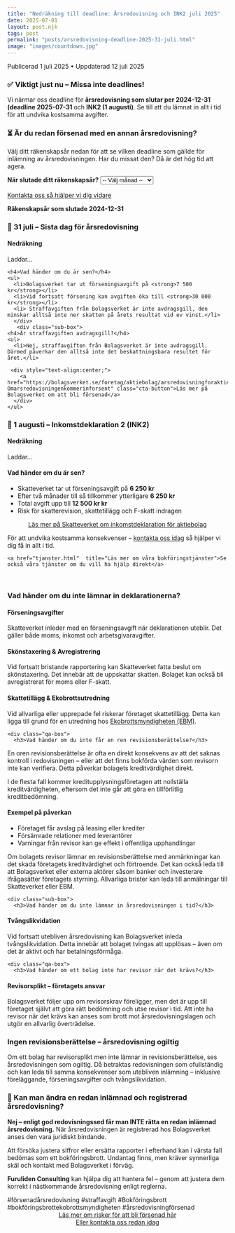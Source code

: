 ```yaml
---
title: "Nedräkning till deadline: Årsredovisning och INK2 juli 2025"
date: 2025-07-01 
layout: post.njk
tags: post
permalink: "posts/arsredovisning-deadline-2025-31-juli.html"
image: "images/countdown.jpg"
---
```


<head><title>Bli inte försenad med årsredovisningen med räkeskapsår som slutar med 2024-12-31 - Furuliden Consulting </title>
<meta name="twitter:card" content="summary" />
<meta name="twitter:title" content="Furuliden Consulting – Vi kliver in när andra tvekar" />
<meta name="twitter:description" content="Slipp försening med hjälp av Furuliden Consulting" />
<meta name="twitter:image" content="https://furulidenconsulting.se/logo.png" />
<meta name="keywords" content="försenad årsredovisning, förseningsavgift bolagsverket, hindra bokföringsbrott, bokföringsbrott, förseningsavgift skatteverket, deadline årsredovisning">
<meta property="og:type" content="website" />
<meta property="og:title" content="Bli inte försenad med årsredovisningen - Furuliden Consulting" />
<meta property="og:description" content="Vi hjälper dig att inte få förseningsavgift på bolagsverket." />
<meta property="og:url" content="https://furulidenconsulting.se/" />
<meta property="og:image" content="https://furulidenconsulting.se/logo.png" />
<meta name="description" content="Undvik förseningsavgifter – lämna in årsredovisning senast 31 juli 2025 och INK2 senast 1 augusti med stöd från Furuliden Consulting.">
<script type="application/ld+json">
{
  "@context": "https://schema.org",
  "@type": "FAQPage",
  "mainEntity": [
    {
      "@type": "Question",
      "name": "Vad händer om jag inte har lämnat in årsredovisningen i tid?",
      "acceptedAnswer": {
        "@type": "Answer",
        "text": "Du får en avgift från Bolagsverket på 7 500 kr. Försenad inkomstdeklaration kan också ge 6 250 kr i avgift. Avgiften registreras efter midnatt på deadline-dagen."
      }
    },
    {
      "@type": "Question",
      "name": "Hur stor är förseningsavgiften från Bolagsverket?",
      "acceptedAnswer": {
        "@type": "Answer",
        "text": "Totalt kan det bli upp till 30 000 kr. 7 500 kr vid försening, ytterligare 7 500 kr efter två månader, och 15 000 kr efter fyra månader."
      }
    },
    {
      "@type": "Question",
      "name": "När börjar avgifterna gälla efter deadline?",
      "acceptedAnswer": {
        "@type": "Answer",
        "text": "Redan efter midnatt. Årsredovisningen måste vara registrerad senast kl. 23:59 den 31 juli."
      }
    },
    {
      "@type": "Question",
      "name": "Hur många förseningsavgifter kan ett bolag få?",
      "acceptedAnswer": {
        "@type": "Answer",
        "text": "3 från Bolagsverket och 2 från Skatteverket."
      }
    },
    {
      "@type": "Question",
      "name": "Kan man överklaga en förseningsavgift?",
      "acceptedAnswer": {
        "@type": "Answer",
        "text": "Ja, men det krävs allvarliga omständigheter, exempelvis läkarintyg. Det är svårt att få tillbaka avgiften."
      }
    },
    {
      "@type": "Question",
      "name": "Kommer Skatteverket också att straffa mig?",
      "acceptedAnswer": {
        "@type": "Answer",
        "text": "Du får en separat förseningsavgift. Det kan också utlösa revision om uppgifterna inte stämmer."
      }
    },
    {
      "@type": "Question",
      "name": "När går ärendet vidare till Ekobrottsmyndigheten?",
      "acceptedAnswer": {
        "@type": "Answer",
        "text": "Ofta efter 10 månaders försening eller efter skatterevision där bokföringsbrott misstänks."
      }
    },
    {
      "@type": "Question",
      "name": "Vad innebär tvångslikvidation på grund av sen årsredovisning?",
      "acceptedAnswer": {
        "@type": "Answer",
        "text": "Bolaget tvingas avvecklas. En konkursförvaltare granskar bolaget, vilket kan leda till ekobrottsanmälan."
      }
    },
    {
      "@type": "Question",
      "name": "Hur kan jag undvika fler avgifter?",
      "acceptedAnswer": {
        "@type": "Answer",
        "text": "Skicka in årsredovisningen så fort som möjligt. Du har två månader från första avgiften."
      }
    },
    {
      "@type": "Question",
      "name": "Vad är det bästa jag kan göra om jag blivit försenad?",
      "acceptedAnswer": {
        "@type": "Answer",
        "text": "Ta hjälp direkt. Bolagsverket gör inga undantag – det är ett lagbrott."
      }
    },
    {
      "@type": "Question",
      "name": "Vem kan hjälpa mig med årsredovisningen i efterhand?",
      "acceptedAnswer": {
        "@type": "Answer",
        "text": "Furuliden Consulting – vi har lång erfarenhet av att hjälpa företag i exakt den här situationen."
      }
    }
    },
    {
      "@type": "Question",
      "name": "Kan man ändra en redan inlämnad och registrerad årsredovsining till bolagsverket?",
      "acceptedAnswer": {
        "@type": "Answer",
        "text": "Enligt god redovsiningssed får man INTE rätta en redan inlämnad och registrerad årsredovsining. Furuliden kan hjälpa er hur ni rättar detta i nästkommande årsredovising"
      }
  ]
}
</script>
</head>
<time datetime="2025-07-01">Publicerad 1 juli 2025</time>
<time datetime="2025-07-12">• Uppdaterad 12 juli 2025</time>
<div class="qa-box">
  <h3>✅ Viktigt just nu – Missa inte deadlines!</h3>
  <div class="sub-box">
    <p>Vi närmar oss deadline för <strong>årsredovisning som slutar per 2024-12-31 (deadline 2025-07-31 </strong> och <strong>INK2 (1 augusti)</strong>. Se till att du lämnat in allt i tid för att undvika kostsamma avgifter.</p>
  </div>
</div>


<div class="qa-box">
  <h3>⏳ Är du redan försenad med en annan årsredovisning?</h3>
  <div class="sub-box">
    <p>Välj ditt räkenskapsår nedan för att se vilken deadline som gällde för inlämning av årsredovisningen. Har du missat den? Då är det hög tid att agera.</p>
    <label for="period-select"><strong>När slutade ditt räkenskapsår?</strong></label>
    <select id="period-select" onchange="showDeadline()">
      <option value="">-- Välj månad --</option>
      <option value="2024-06">Juni 2024</option>
      <option value="2024-07">Juli 2024</option>
      <option value="2024-08">Augusti 2024</option>
      <option value="2024-09">September 2024</option>
      <option value="2024-10">Oktober 2024</option>
      <option value="2024-11">November 2024</option>
      <option value="2024-12">December 2024</option>
    </select>
    <p id="deadline-result" style="margin-top:1rem;font-weight:bold;"></p>
    <p><a href="../../kontaktinformation.html" class="cta-button">Kontakta oss så hjälper vi dig vidare</a></p>
  </div>
</div>

<script>
function showDeadline() {
  const select = document.getElementById("period-select").value;
  const result = document.getElementById("deadline-result");
  const deadlines = {
    "2024-06": "31 januari 2025",
    "2024-07": "28 februari 2025",
    "2024-08": "31 mars 2025",
    "2024-09": "30 april 2025",
    "2024-10": "31 maj 2025",
    "2024-11": "30 juni 2025",
    "2024-12": "31 juli 2025"
  };
  result.innerHTML = deadlines[select]
    ? `👉 Deadline för årsredovisningen var <strong>${deadlines[select]}</strong>.`
    : "";
}
</script>


 <section><strong>Räkenskapsår som slutade 2024-12-31</strong></section>
<section class="qa-box">
  <h3>📆 31 juli – Sista dag för årsredovisning</h3>
  <div class="sub-box">
    <h4>Nedräkning</h4>
    <p id="countdown-ar">Laddar...</p>
  </div>
  <div class="sub-box">

    <h4>Vad händer om du är sen?</h4>
    <ul>
      <li>Bolagsverket tar ut förseningsavgift på <strong>7 500 kr</strong></li>
      <li>Vid fortsatt försening kan avgiften öka till <strong>30 000 kr</strong></li>
      <li> Straffavgiften från Bolagsverket är inte avdragsgill, den minskar alltså inte ner skatten på årets resultat vid ev vinst.</li>
      </div>
       <div class="sub-box">
    <h4>Är straffavgiften avdragsgill?</h4>
    <ul>
      <li>Nej, straffavgiften från Bolagsverket är inte avdragsgill. Därmed påverkar den alltså inte det beskattningsbara resultet för året.</li>
     
     <div style="text-align:center;">
        <a href="https://bolagsverket.se/foretag/aktiebolag/arsredovisningforaktiebolag.759.html#h-Omarsredovisningenkommerinforsent" class="cta-button">Läs mer på Bolagsverket om att bli försenad</a>
      </div>
    </ul>
  </div>
</section>

<section class="qa-box">
  <h3>📆 1 augusti – Inkomstdeklaration 2 (INK2)</h3>
  <div class="sub-box">
    <h4>Nedräkning</h4>
    <p id="countdown-ink2">Laddar...</p>
  </div>
  <div class="sub-box">
    <h4>Vad händer om du är sen?</h4>
    <ul>
      <li>Skatteverket tar ut förseningsavgift på <strong>6 250 kr</strong></li>
      <li> Efter två månader till så tillkommer ytterligare <strong>6 250 kr</strong></li>
      <li> Total avgift upp till  <strong>12 500 kr kr</strong></li>
      <li>Risk för skatterevision, skattetillägg och F-skatt indragen</li>
    </ul>
    <div style="text-align:center;">
        <a href="https://skatteverket.se/foretag/inkomstdeklaration/deklareraatettaktiebolagellerenekonomiskforening.4.46ae6b26141980f1e2d1261.html" class="cta-button">Läs mer på Skatteverket om inkomstdeklaration för aktiebolag</a>
      </div>
  </div>
</section>

<p>För att undvika kostsamma konsekvenser – <a href="/kontakt.html">kontakta oss idag</a> så hjälper vi dig få in allt i tid.</p>

<script>
function countdownTo(id, targetDate, label) {
  const el = document.getElementById(id);
  const now = new Date();
  const diff = targetDate - now;
  const days = Math.ceil(diff / (1000 * 60 * 60 * 24));

  if (days > 0) {
    el.innerHTML = `<strong>${days} dagar kvar</strong> ⚠️`;
    el.classList.add("blink");
  } else {
    el.innerHTML = `🚨 Deadline för <strong>${label}</strong> har passerat.`;
    el.classList.add("blink");
  }
}

function updateCountdowns() {
  const now = new Date();
  const year = now.getMonth() > 6 ? now.getFullYear() + 1 : now.getFullYear();
  const arDate = new Date(year, 6, 31);    // 31 juli
  const ink2Date = new Date(year + (now.getMonth() > 6 ? 1 : 0), 7, 1);  // 1 augusti

  countdownTo("countdown-ar", arDate, "Årsredovisning");
  countdownTo("countdown-ink2", ink2Date, "INK2");
}

updateCountdowns();
setInterval(updateCountdowns, 1000 * 60 * 30); // uppdatera var 30:e minut
</script>

   
    <a href="tjanster.html"  title="Läs mer om våra bokföringstjänster">Se också våra tjänster om du vill ha hjälp direkt</a>
   <br>
    <div class="qa-box">
      <h3>Vad händer om du inte lämnar in deklarationerna?</h3>
<div class="sub-box">
  <h4>Förseningsavgifter</h4>
  <p>Skatteverket inleder med en förseningsavgift när deklarationen uteblir. Det gäller både moms, inkomst och arbetsgivaravgifter.</p>
</div>
<div class="sub-box">
  <h4>Skönstaxering & Avregistrering</h4>
  <p>Vid fortsatt bristande rapportering kan Skatteverket fatta beslut om skönstaxering. Det innebär att de uppskattar skatten. Bolaget kan också bli avregistrerat för moms eller F-skatt.</p>
</div>
<div class="sub-box">
  <h4>Skattetillägg & Ekobrottsutredning</h4>
  <p>Vid allvarliga eller upprepade fel riskerar företaget skattetillägg. Detta kan ligga till grund för en utredning hos <a href="https://www.ekobrottsmyndigheten.se/" target="_blank">Ekobrottsmyndigheten (EBM)</a>.</p>
</div>
</div>

    <div class="qa-box">
      <h3>Vad händer om du inte får en ren revisionsberättelse?</h3>
<p>En oren revisionsberättelse är ofta en direkt konsekvens av att det saknas kontroll i redovisningen – eller att det finns bokförda värden som revisorn inte kan verifiera. Detta påverkar bolagets kreditvärdighet direkt.</p>
<p>I de flesta fall kommer kreditupplysningsföretagen att nollställa kreditvärdigheten, eftersom det inte går att göra en tillförlitlig kreditbedömning.</p>
<div class="sub-box">
  <h4>Exempel på påverkan</h4>
  <ul>
    <li>Företaget får avslag på leasing eller krediter</li>
    <li>Försämrade relationer med leverantörer</li>
    <li>Varningar från revisor kan ge effekt i offentliga upphandlingar</li>
  </ul>
</div>
<div class="sub-box">
      <p>Om bolagets revisor lämnar en revisionsberättelse med anmärkningar kan det skada företagets kreditvärdighet och förtroende. Det kan också leda till att Bolagsverket eller externa aktörer såsom banker och investerare ifrågasätter företagets styrning. Allvarliga brister kan leda till anmälningar till Skatteverket eller EBM.</p>
    </div>

    <div class="sub-box">
      <h3>Vad händer om du inte lämnar in årsredovisningen i tid?</h3>

</div>
<div class="sub-box">
  <h4>Tvångslikvidation</h4>
  <p>Vid fortsatt utebliven årsredovisning kan Bolagsverket inleda tvångslikvidation. Detta innebär att bolaget tvingas att upplösas – även om det är aktivt och har betalningsförmåga.</p>
</div>


    <div class="qa-box">
      <h3>Vad händer om ett bolag inte har revisor när det krävs?</h3>
<div class="sub-box">
  <h4>Revisorsplikt – företagets ansvar</h4>
  <p>Bolagsverket följer upp om revisorskrav föreligger, men det är upp till företaget självt att göra rätt bedömning och utse revisor i tid. Att inte ha revisor när det krävs kan anses som brott mot årsredovisningslagen och utgör en allvarlig överträdelse.</p>
</div>
</div>
<div class="sub-box">
  <h3>Ingen revisionsberättelse – årsredovisning ogiltig</h3>
  <p>Om ett bolag har revisorsplikt men inte lämnar in revisionsberättelse, ses årsredovisningen som ogiltig. Då betraktas redovisningen som ofullständig och kan leda till samma konsekvenser som utebliven inlämning – inklusive föreläggande, förseningsavgifter och tvångslikvidation.</p>
</div>
</div>
</div>
<div class="qa-box">
  <h3>📄 Kan man ändra en redan inlämnad och registrerad årsredovisning?</h3>
  <div class="sub-box">
    <p><strong>Nej – enligt god redovisningssed får man INTE rätta en redan inlämnad årsredovisning.</strong> När årsredovisningen är registrerad hos Bolagsverket anses den vara juridiskt bindande.</p>
    <p>Att försöka justera siffror eller ersätta rapporter i efterhand kan i värsta fall bedömas som ett bokföringsbrott. Undantag finns, men kräver synnerliga skäl och kontakt med Bolagsverket i förväg.</p>
    <p><strong>Furuliden Consulting</strong> kan hjälpa dig att hantera fel – genom att justera dem korrekt i nästkommande årsredovisning enligt reglerna.</p>
  </div>
</div>


<Section> #försenadårsredovisning #straffavgift #Bokföringsbrott 
#bokföringsbrottekobrottsmyndigheten #årsredovisningförsenad
<section>
     <div style="text-align:center;">
        <a href="../../ardusen.html" class="cta-button">Läs mer om risker för att bli försenad här</a>
      </div>
          <div style="text-align:center;">
        <a href="../../contactus.html" class="cta-button">Eller kontakta oss redan idag</a>
      </div>
      </section>